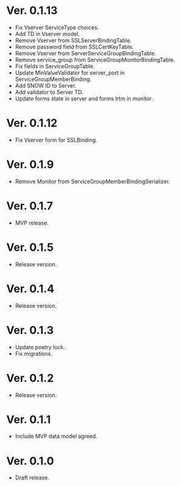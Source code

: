 # Ver. 0.1.13
- Fix Vserver ServiceType choices.
- Add TD in Vserver model.
- Remove Vserver from SSLServerBindingTable.
- Remove password field from SSLCertKeyTable.
- Remove Vserver from ServerServiceGroupBindingTable.
- Remove service_group from ServiceGroupMonitorBindingTable.
- Fix fields in ServiceGroupTable.
- Update MinValueValidator for server_port in ServiceGroupMemberBinding.
- Add SNOW ID to Server.
- Add validator to Server TD.
- Update forms state in server and forms lrtm in monitor.

# Ver. 0.1.12
- Fix Vserver form for SSLBinding.

# Ver. 0.1.9
- Remove Monitor from ServiceGroupMemberBindingSerializer.

# Ver. 0.1.7
- MVP release.

# Ver. 0.1.5
- Release version.

# Ver. 0.1.4
- Release version.

# Ver. 0.1.3
- Update poetry lock.
- Fix migrations.

# Ver. 0.1.2
- Release version.

# Ver. 0.1.1
- Include MVP data model agreed.

# Ver. 0.1.0
- Draft release.
